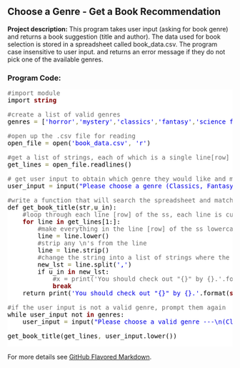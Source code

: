 ## Choose a Genre - Get a Book Recommendation

**Project description:** 
This program takes user input (asking for book genre) and returns a book suggestion (title and author). The data
used for book selection is stored in a spreadsheet called book_data.csv. The program case insensitive to user input.
and returns an error message if they do not pick one of the available genres.

### Program Code:

<pre style='color:#000000;background:#ffffff;'><span style='color:#696969; '>#import module</span>
import <span style='color:#800000; font-weight:bold; '>string</span>

<span style='color:#696969; '>#create a list of valid genres</span>
genres <span style='color:#808030; '>=</span> [<span style='color:#0000e6; '>'horror'</span><span style='color:#808030; '>,</span><span style='color:#0000e6; '>'mystery'</span><span style='color:#808030; '>,</span><span style='color:#0000e6; '>'classics'</span><span style='color:#808030; '>,</span><span style='color:#0000e6; '>'fantasy'</span><span style='color:#808030; '>,</span><span style='color:#0000e6; '>'science fiction'</span><span style='color:#808030; '>,</span><span style='color:#0000e6; '>'romance'</span><span style='color:#808030; '>,</span><span style='color:#0000e6; '>'plays'</span>]

<span style='color:#696969; '>#open up the .csv file for reading</span>
open_file <span style='color:#808030; '>=</span> open(<span style='color:#0000e6; '>'book_data.csv'</span><span style='color:#808030; '>,</span> <span style='color:#0000e6; '>'r'</span>)

<span style='color:#696969; '>#get a list of strings, each of which is a single line[row] of the spreadsheet</span>
get_lines <span style='color:#808030; '>=</span> open_file.readlines()

<span style='color:#696969; '># get user input to obtain which genre they would like and make case insensitive</span>
user_input <span style='color:#808030; '>=</span> input(<span style='color:#0000e6; '>"Please choose a genre (Classics, Fantasy, Horror, Mystery, Plays, Romance, or Science Fiction) \nto receive a book suggestion:"</span>)

<span style='color:#696969; '>#write a function that will search the spreadsheet and match up the user input genre with an author and title from the ss and print this out as a suggestion</span>
def get_book_title(str<span style='color:#808030; '>,</span>u_in):
<span style='color:#696969; '>&#xa0;&#xa0;&#xa0;&#xa0;#loop through each line [row] of the ss, each line is currently a string of title, author, genre</span>
    <span style='color:#800000; font-weight:bold; '>for</span> line <span style='color:#800000; font-weight:bold; '>in</span> get_lines[1:]:
<span style='color:#696969; '>&#xa0;&#xa0;&#xa0;&#xa0;&#xa0;&#xa0;&#xa0;&#xa0;#make everything in the line [row] of the ss lowercase, so that user input is case insensitive</span>
        line <span style='color:#808030; '>=</span> line.lower()
<span style='color:#696969; '>&#xa0;&#xa0;&#xa0;&#xa0;&#xa0;&#xa0;&#xa0;&#xa0;#strip any \n's from the line</span>
        line <span style='color:#808030; '>=</span> line.strip()
<span style='color:#696969; '>&#xa0;&#xa0;&#xa0;&#xa0;&#xa0;&#xa0;&#xa0;&#xa0;#change the string into a list of strings where the 3 elements are title, author, genre</span>
        new_lst <span style='color:#808030; '>=</span> line.split(<span style='color:#0000e6; '>','</span>)
        if u_in <span style='color:#800000; font-weight:bold; '>in</span> new_lst:
<span style='color:#696969; '>&#xa0;&#xa0;&#xa0;&#xa0;&#xa0;&#xa0;&#xa0;&#xa0;&#xa0;&#xa0;&#xa0;&#xa0;#x = print('You should check out "{}" by {}.'.format(string.capwords(new_lst[0], sep = None), string.capwords(new_lst[1], sep = None)))</span>
            <span style='color:#800000; font-weight:bold; '>break</span>
    return print(<span style='color:#0000e6; '>'You should check out "{}" by {}.'</span>.format(<span style='color:#800000; font-weight:bold; '>string</span>.capwords(new_lst[0]<span style='color:#808030; '>,</span> sep <span style='color:#808030; '>=</span> None)<span style='color:#808030; '>,</span> string.capwords(new_lst[<span style='color:#008c00; '>1</span>]<span style='color:#808030; '>,</span> sep = None)))

<span style='color:#696969; '>#if the user input is not a valid genre, prompt them again</span>
while user_input not <span style='color:#800000; font-weight:bold; '>in</span> genres:
    user_input <span style='color:#808030; '>=</span> input(<span style='color:#0000e6; '>"Please choose a valid genre ---\n(Classics, Fantasy, Horror, Mystery, Plays, Romance, or Science Fiction)\ngenre:"</span>).lower()

get_book_title(get_lines<span style='color:#808030; '>,</span> user_input.lower())

</pre>
<!--Created using ToHtml.com on 2020-01-12 17:19:20 UTC -->

For more details see [GitHub Flavored Markdown](https://guides.github.com/features/mastering-markdown/).
